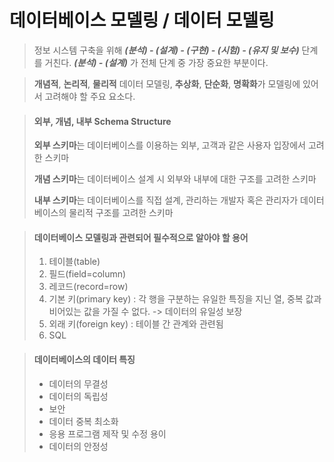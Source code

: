 # 데이터베이스 모델링 / 데이터 모델링

> 정보 시스템 구축을 위해 ***(분석) - (설계) - (구현) - (시험) - (유지 및 보수)*** 단계를 거친다. ***(분석) - (설계)*** 가 전체 단계 중 가장 중요한 부분이다. 

>  **개념적**, **논리적**, **물리적** 데이터 모델링, **추상화**, **단순화**, **명확화**가 모델링에 있어서 고려해야 할 주요 요소다.

> #### **외부**, **개념**, **내부** Schema Structure
> **외부 스키마**는 데이터베이스를 이용하는 외부, 고객과 같은 사용자 입장에서 고려한 스키마
>
> **개념 스키마**는 데이터베이스 설계 시 외부와 내부에 대한 구조를 고려한 스키마
>
> **내부 스키마**는 데이터베이스를 직접 설계, 관리하는 개발자 혹은 관리자가 데이터베이스의 물리적 구조를 고려한 스키마

> #### 데이터베이스 모델링과 관련되어 필수적으로 알아야 할 용어
> 1. 테이블(table)
> 2. 필드(field=column)
> 3. 레코드(record=row)
> 4. 기본 키(primary key) : 각 행을 구분하는 유일한 특징을 지닌 열, 중복 값과 비어있는 값을 가질 수 없다. -> 데이터의 유일성 보장
> 5. 외래 키(foreign key) : 테이블 간 관계와 관련됨
> 6. SQL

> #### 데이터베이스의 데이터 특징
> - 데이터의 무결성
> - 데이터의 독립성
> - 보안
> - 데이터 중복 최소화
> - 응용 프로그램 제작 및 수정 용이
> - 데이터의 안정성

